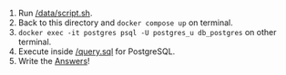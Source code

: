 1. Run [/data/script.sh](https://github.com/zeenfts/dtcde-zoomcamp-2023-homework/blob/main/week%201/data/script.sh).
2. Back to this directory and `docker compose up` on terminal.
3. `docker exec -it postgres psql -U postgres_u db_postgres` on other terminal.
4. Execute inside [/query.sql](https://github.com/zeenfts/dtcde-zoomcamp-2023-homework/blob/main/week%201/query.sql) for PostgreSQL.
5. Write the [Answers](https://github.com/zeenfts/dtcde-zoomcamp-2023-homework/tree/main/week%201/answers)!